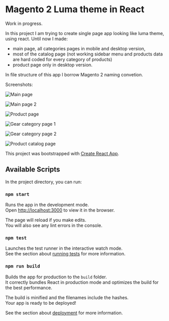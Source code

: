 # Magento 2 Luma theme in React

Work in progress.

In this project I am trying to create single page app looking like luma theme, using react. Until now I made:
-  main page, all categories pages in mobile and desktop version,
-  most of the catalog page (not working sidebar menu and products data are hard coded for every category of products)
-  product page only in desktop version.

In file structure of this app I borrow Magento 2 naming convetion.


Screenshots:

![Main page](https://i.imgur.com/JLh6IG6.png)

![Main page 2](https://i.imgur.com/xccfu5P.png)

![Product page](https://i.imgur.com/aqQlQIo.png)

![Gear category page 1](https://i.imgur.com/cLkZMYy.png)

![Gear category page 2](https://i.imgur.com/uv2WBJh.png)

![Product catalog page](https://i.imgur.com/jTp2eWg.png)



This project was bootstrapped with [Create React App](https://github.com/facebook/create-react-app).

## Available Scripts

In the project directory, you can run:

### `npm start`

Runs the app in the development mode.<br />
Open [http://localhost:3000](http://localhost:3000) to view it in the browser.

The page will reload if you make edits.<br />
You will also see any lint errors in the console.

### `npm test`

Launches the test runner in the interactive watch mode.<br />
See the section about [running tests](https://facebook.github.io/create-react-app/docs/running-tests) for more information.

### `npm run build`

Builds the app for production to the `build` folder.<br />
It correctly bundles React in production mode and optimizes the build for the best performance.

The build is minified and the filenames include the hashes.<br />
Your app is ready to be deployed!

See the section about [deployment](https://facebook.github.io/create-react-app/docs/deployment) for more information.

